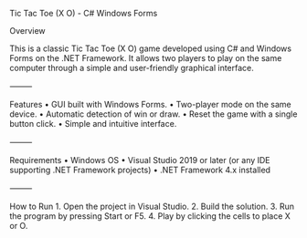 Tic Tac Toe (X O) - C# Windows Forms

Overview

This is a classic Tic Tac Toe (X O) game developed using C# and Windows Forms on the .NET Framework. It allows two players to play on the same computer through a simple and user-friendly graphical interface.

⸻

Features
	•	GUI built with Windows Forms.
	•	Two-player mode on the same device.
	•	Automatic detection of win or draw.
	•	Reset the game with a single button click.
	•	Simple and intuitive interface.

⸻

Requirements
	•	Windows OS
	•	Visual Studio 2019 or later (or any IDE supporting .NET Framework projects)
	•	.NET Framework 4.x installed

⸻

How to Run
	1.	Open the project in Visual Studio.
	2.	Build the solution.
	3.	Run the program by pressing Start or F5.
	4.	Play by clicking the cells to place X or O.
